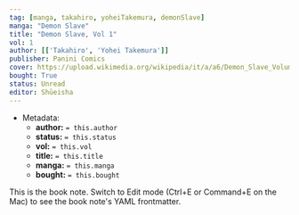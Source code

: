 ```yaml
---
tag: [manga, takahiro, yoheiTakemura, demonSlave]
manga: "Demon Slave"
title: "Demon Slave, Vol 1"
vol: 1
author: [['Takahiro', 'Yohei Takemura']]
publisher: Panini Comics
cover: https://upload.wikimedia.org/wikipedia/it/a/a6/Demon_Slave_Volume_1.png
bought: True
status: Unread
editor: Shūeisha
---
```



- Metadata:
	- **author:** `= this.author`
	- **status:** `= this.status`
	- **vol:** `= this.vol`
	- **title:** `= this.title`
	- **manga:** `= this.manga`
	- **bought:** `= this.bought`

This is the book note. Switch to Edit mode (Ctrl+E or Command+E on the Mac) to see the book note's YAML frontmatter.